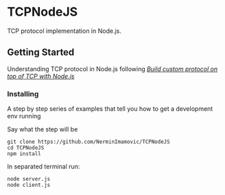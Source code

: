 # TCPNodeJS

TCP protocol implementation in Node.js.

## Getting Started

Understanding TCP protocol in Node.js following [ *Build custom protocol on top of TCP with Node.js* ](https://medium.com/@nikolaystoykov/build-custom-protocol-on-top-of-tcp-with-node-js-part-1-fda507d5a262)

### Installing

A step by step series of examples that tell you how to get a development env running

Say what the step will be

```
git clone https://github.com/NerminImamovic/TCPNodeJS
cd TCPNodeJS
npm install
```

In separated terminal run:

```
node server.js
node client.js
```
